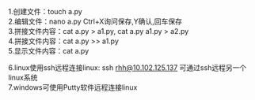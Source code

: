 1.创建文件：touch a.py  
2.编辑文件：nano a.py  Ctrl+X询问保存,Y确认,回车保存  
3.拼接文件内容：cat a.py > a1.py, cat a.py a1.py > a2.py  
4.拼接文件内容：cat a.py >> a1.py  
5.显示文件内容：cat a.py  

6.linux使用ssh远程连接linux: ssh rhh@10.102.125.137 可通过ssh远程另一个linux系统  
7.windows可使用Putty软件远程连接linux  

